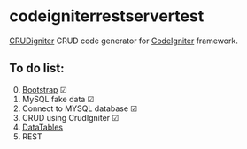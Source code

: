 codeigniterrestservertest
=====================

[CRUDigniter](https://github.com/thiagophx/CrudIgniter) CRUD code generator for [CodeIgniter](https://github.com/bcit-ci/CodeIgniter) framework.



## To do list:
 
 0. [Bootstrap](https://github.com/twbs/bootstrap) ☑
 1. MySQL fake data  ☑
 2. Connect to MYSQL database ☑
 3. CRUD using CrudIgniter ☑
 4. [DataTables](https://github.com/DataTables/DataTables)
 5. REST
